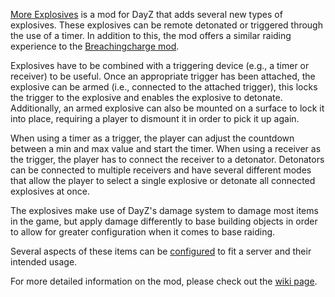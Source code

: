 [More Explosives](https://steamcommunity.com/sharedfiles/filedetails/?id=2916864737) is a mod for DayZ that adds several new types of explosives. 
These explosives can be remote detonated or triggered through the use of a timer. 
In addition to this, the mod offers a similar raiding experience to the [Breachingcharge mod](https://steamcommunity.com/sharedfiles/filedetails/?id=1827241477).

Explosives have to be combined with a triggering device (e.g., a timer or receiver) to be useful.
Once an appropriate trigger has been attached, the explosive can be armed (i.e., connected to the attached trigger), this locks the trigger to the explosive and enables the explosive to detonate.  
Additionally, an armed explosive can also be mounted on a surface to lock it into place, requiring a player to dismount it in order to pick it up again. 

When using a timer as a trigger, the player can adjust the countdown between a min and max value and start the timer. 
When using a receiver as the trigger, the player has to connect the receiver to a detonator. 
Detonators can be connected to multiple receivers and have several different modes that allow the player to select a single explosive or detonate all connected explosives at once. 

The explosives make use of DayZ's damage system to damage most items in the game, but apply damage differently to base building objects in order to allow for greater configuration when it comes to base raiding. 

Several aspects of these items can be [configured](https://github.com/PhilippVidal/MoreExplosives/wiki/Installation-&-Configuration) to fit a server and their intended usage.

For more detailed information on the mod, please check out the [wiki page](https://github.com/PhilippVidal/MoreExplosives/wiki).
